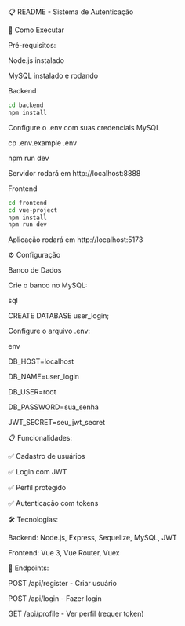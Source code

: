 📋 README - Sistema de Autenticação

🚀 Como Executar

Pré-requisitos:

Node.js instalado

MySQL instalado e rodando

Backend

```bash
cd backend
npm install
```

Configure o .env com suas credenciais MySQL

cp .env.example .env

npm run dev

Servidor rodará em http://localhost:8888

Frontend

```bash
cd frontend
cd vue-project
npm install
npm run dev
```
Aplicação rodará em http://localhost:5173

⚙️ Configuração

Banco de Dados

Crie o banco no MySQL:

sql

CREATE DATABASE user_login;

Configure o arquivo .env:

env

DB_HOST=localhost

DB_NAME=user_login
  
DB_USER=root

DB_PASSWORD=sua_senha

JWT_SECRET=seu_jwt_secret


📋 Funcionalidades:

✅ Cadastro de usuários

✅ Login com JWT

✅ Perfil protegido

✅ Autenticação com tokens

🛠️ Tecnologias:

Backend: Node.js, Express, Sequelize, MySQL, JWT

Frontend: Vue 3, Vue Router, Vuex

🔌 Endpoints:

POST /api/register - Criar usuário

POST /api/login - Fazer login

GET /api/profile - Ver perfil (requer token)
